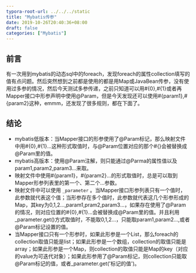 ```yaml
---
typora-root-url: ../../../static
title: "Mybatis传参"
date: 2019-10-26T20:40:36+08:00
draft: false
categories: ["Mybatis"]
---
```


## 前言
有一次用到mybatis的动态sql中的foreach，发现foreach的属性collection填写的值有点问题。然后突然想到之前都是使用的都是用Map或JavaBean传参，没有使用过多参的情况，然后今天测试多参传递，之前只知道可以用#{0},#{1}或者再Mapper接口中形参声明中使用@Param，但是今天发现还可以使用#{param1},#{param2}这种，emmm，还发现了很多规则，都在下面了。

## 结论
- mybatis低版本：当Mapper接口的形参使用了@Param标记，那么映射文件中用#{0},#{1}...这种形式取值时，与@Param位置对应的那个#{}会被替换成@Param里的值。
- mybatis高版本：使用@Param注解，则只能通过@Parma的属性值以及param1,param2,param3...来取。
- 映射文件中使用#{param1}，#{param2}...的形式取值时，总是可以取到Mapper形参列表里的第一个、第二个...参数。
- 映射文件中可以使用 `_parameter` 。当Mapper接口形参列表只有一个值时，此参数就代表这个值；当形参存在多个值时，此参数就代表这几个形参形成的Map，其key为0,1,2...,param1,pram2,param3...，如果存在使用了@Param的情况，则对应位置的#{0},#{1}...会被替换成@Param里的值。并且利用_parameter.get()方式取值时，不能取0,1,2...，只能取param1,param2...,或者@Param标记设置的值。
- 当Mapper接口只有一个形参时，如果此形参是一个List，那么foreach的collection取值只能是list；如果此形参是一个数组，collection的取值只能是array；如果此形参是一个Map，则collection的取值只能是Map的key（对应的value为可迭代对象）；如果此形参用了@Param标记，则collection只能取@Param标记的值，或者_parameter.get('标记的值')。